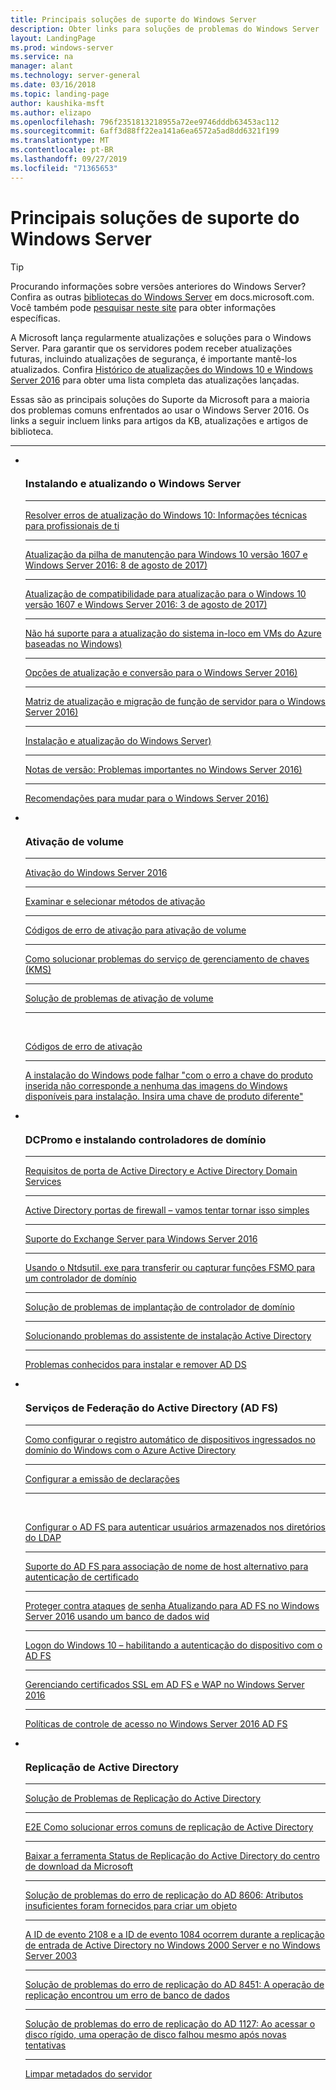 ```yaml
---
title: Principais soluções de suporte do Windows Server
description: Obter links para soluções de problemas do Windows Server
layout: LandingPage
ms.prod: windows-server
ms.service: na
manager: alant
ms.technology: server-general
ms.date: 03/16/2018
ms.topic: landing-page
author: kaushika-msft
ms.author: elizapo
ms.openlocfilehash: 796f2351813218955a72ee9746dddb63453ac112
ms.sourcegitcommit: 6aff3d88ff22ea141a6ea6572a5ad8dd6321f199
ms.translationtype: MT
ms.contentlocale: pt-BR
ms.lasthandoff: 09/27/2019
ms.locfileid: "71365653"
---
```

# <a name="top-support-solutions-for-windows-server"></a>Principais soluções de suporte do Windows Server

>[!TIP]
> Procurando informações sobre versões anteriores do Windows Server? Confira as outras [bibliotecas do Windows Server](/previous-versions/windows/) em docs.microsoft.com. Você também pode [pesquisar neste site](https://docs.microsoft.com/search/index?search=Windows+Server&dataSource=previousVersions) para obter informações específicas.

A Microsoft lança regularmente atualizações e soluções para o Windows Server. Para garantir que os servidores podem receber atualizações futuras, incluindo atualizações de segurança, é importante mantê-los atualizados. Confira [Histórico de atualizações do Windows 10 e Windows Server 2016](https://support.microsoft.com/en-us/help/4000825/windows-10-windows-server-2016-update-history) para obter uma lista completa das atualizações lançadas.

Essas são as principais soluções do Suporte da Microsoft para a maioria dos problemas comuns enfrentados ao usar o Windows Server 2016. Os links a seguir incluem links para artigos da KB, atualizações e artigos de biblioteca.

<HR />

<ul class="cardsF panelContent">
<li>
        <div class="cardSize">
            <div class="cardPadding">
                <div class="card">
                    <div class="cardImageOuter">
                        <div class="cardImage">
                            <img src="../media/i-troubleshoot.svg" alt="" />
                        </div>
                    </div>
                    <div class="cardText">
                        <h3>Instalando e atualizando o Windows Server</h3>
<hr> 
                        <a href="\windows\deployment\upgrade\resolve-windows-10-upgrade-errors">Resolver erros de atualização do Windows 10: Informações técnicas para profissionais de ti</a>
<hr> 
                        <p><a href="https://support.microsoft.com/en-US/help/4035631">Atualização da pilha de manutenção para Windows 10 versão 1607 e Windows Server 2016: 8 de agosto de 2017)</a></p>
<hr> 
                        <p><a href="https://support.microsoft.com/en-US/help/4033524">Atualização de compatibilidade para atualização para o Windows 10 versão 1607 e Windows Server 2016: 3 de agosto de 2017)</a></p>
<hr>
                        <p><a href="https://support.microsoft.com/en-US/help/4014997">Não há suporte para a atualização do sistema in-loco em VMs do Azure baseadas no Windows)</a></p>
<hr>
                        <p><a href="..\get-started\supported-upgrade-paths.md">Opções de atualização e conversão para o Windows Server 2016)</a></p>
<hr>
                       <p><a href="..\get-started\server-role-upgradeability-table.md">Matriz de atualização e migração de função de servidor para o Windows Server 2016)</a></p>
<hr>
                       <p><a href="..\get-started\installation-and-upgrade.md">Instalação e atualização do Windows Server)</a></p>
<hr>
                       <p><a href="..\get-started\windows-server-2016-ga-release-notes.md">Notas de versão: Problemas importantes no Windows Server 2016)</a></p>
<hr>
                       <p><a href="..\get-started\recommendations-moving-to-server2016.md">Recomendações para mudar para o Windows Server 2016)</a></p>
                    </div>
                </div>
            </div>
        </div>
    </li>
<li>
 <div class="cardSize">
            <div class="cardPadding">
                <div class="card">
                    <div class="cardImageOuter">
                        <div class="cardImage">
                            <img src="../media/i-troubleshoot.svg" alt="" />
                        </div>
                    </div>
                    <div class="cardText">
                        <h3>Ativação de volume</h3>
<hr> 
                        <a href="../get-started/server-2016-activation.md">Ativação do Windows Server 2016</a>
<hr>
                        <p><a href="https://technet.microsoft.com/library/jj134256(ws.11).aspx">Examinar e selecionar métodos de ativação</a></p>
<hr>
                        <p><a href="https://technet.microsoft.com/library/dn502528.aspx">Códigos de erro de ativação para ativação de volume</a></p>
<hr>
                        <p><a href="https://technet.microsoft.com/library/ee939272.aspx">Como solucionar problemas do serviço de gerenciamento de chaves (KMS)</a></p>
<hr>
                        <p><a href="https://technet.microsoft.com/library/ff793439.aspx">Solução de problemas de ativação de volume</a></p>
<hr><br/>                        <p><a href="https://technet.microsoft.com/library/ff793399.aspx">Códigos de erro de ativação</a></p>
<hr>
                        <p><a href="https://support.microsoft.com/help/2796988/windows-8-or-windows-server-2012-installation-may-fail-with-error-mess">A instalação do Windows pode falhar &quot;com o erro a chave do produto inserida não corresponde a nenhuma das imagens do Windows disponíveis para instalação. Insira uma chave de produto diferente&quot;</a></p>
                    </div>
                </div>
            </div>
        </div>
    </li>
<li>
 <div class="cardSize">
            <div class="cardPadding">
                <div class="card">
                    <div class="cardImageOuter">
                        <div class="cardImage">
                            <img src="../media/i-troubleshoot.svg" alt="" />
                        </div>
                    </div>
                    <div class="cardText">
                        <h3>DCPromo e instalando controladores de domínio</h3>
<hr> 
                        <a href="https://technet.microsoft.com/library/dd772723(v=ws.10).aspx">Requisitos de porta de Active Directory e Active Directory Domain Services</a>
<hr>
                        <p> <a href="http://blogs.msmvps.com/acefekay/2011/11/01/active-directory-firewall-ports-let-s-try-to-make-this-simple/">Active Directory portas de firewall – vamos tentar tornar isso simples</a></p>
<hr>
                        <p><a href="https://technet.microsoft.com/library/ff728623(v=exchg.150).aspx">Suporte do Exchange Server para Windows Server 2016</a></p>
<hr>
                        <p><a href="https://support.microsoft.com/kb/255504">Usando o Ntdsutil. exe para transferir ou capturar funções FSMO para um controlador de domínio</a></p>
<hr>
                        <p><a href="../identity/ad-ds/deploy/troubleshooting-domain-controller-deployment.md">Solução de problemas de implantação de controlador de domínio</a></p>
<hr>
                        <p><a href="https://msdn.microsoft.com/library/bb727058.aspx">Solucionando problemas do assistente de instalação Active Directory</a></p>
<hr>
                        <p><a href="https://technet.microsoft.com/library/cc754463(v=ws.10).aspx">Problemas conhecidos para instalar e remover AD DS</a></p>
                      </div>
                 </div>
            </div>
        </div>
    </li>
<li>
 <div class="cardSize">
            <div class="cardPadding">
                <div class="card">
                    <div class="cardImageOuter">
                        <div class="cardImage">
                            <img src="../media/i-troubleshoot.svg" alt="" />
                        </div>
                    </div>
                    <div class="cardText">
                        <h3>Serviços de Federação do Active Directory (AD FS)</h3>
<hr> 
                        <a href="/azure/active-directory/active-directory-conditional-access-automatic-device-registration-setup">Como configurar o registro automático de dispositivos ingressados no domínio do Windows com o Azure Active Directory</a>
<hr>
                        <p><a href="/azure/active-directory/device-management-hybrid-azuread-joined-devices-setup#step-2-setup-issuance-of-claims">Configurar a emissão de declarações</a></p>
<hr><br/>                        <p><a href="../identity/ad-fs/operations/configure-ad-fs-to-authenticate-users-stored-in-ldap-directories.md">Configurar o AD FS para autenticar usuários armazenados nos diretórios do LDAP</a></p>
<hr>
                        <p><a href="../identity/ad-fs/operations/ad-fs-support-for-alternate-hostname-binding-for-certificate-authentication.md">Suporte do AD FS para associação de nome de host alternativo para autenticação de certificado</a></p>
<hr>
                        <p><a href="https://blogs.technet.microsoft.com/tspring/2017/01/20/federated-to-microsoft-cloud-and-account-lockouts/">Proteger contra ataques</a>
                        <a href="../identity/ad-fs/deployment/upgrading-to-ad-fs-in-windows-server-2016.md">de senha Atualizando para AD FS no Windows Server 2016 usando um banco de dados wid</a></p>
<hr>
                        <p><a href="../identity/ad-fs/operations/configure-device-based-conditional-access-on-premises.md">Logon do Windows 10 – habilitando a autenticação do dispositivo com o AD FS</a></p>
<hr>
                        <p><a href="../identity/ad-fs/operations/manage-ssl-certificates-ad-fs-wap-2016.md">Gerenciando certificados SSL em AD FS e WAP no Windows Server 2016</a></p>
<hr>
                        <p><a href="../identity/ad-fs/operations/access-control-policies-in-ad-fs.md">Políticas de controle de acesso no Windows Server 2016 AD FS</a></p>
                      </div>
                 </div>
            </div>
        </div>
    </li>
<li>
 <div class="cardSize">
            <div class="cardPadding">
                <div class="card">
                    <div class="cardImageOuter">
                        <div class="cardImage">
                            <img src="../media/i-troubleshoot.svg" alt="" />
                        </div>
                    </div>
                    <div class="cardText">
                        <h3>Replicação de Active Directory</h3>
<hr> 
                         <a href="../identity/ad-ds/manage/troubleshoot/troubleshooting-active-directory-replication-problems.md">Solução de Problemas de Replicação do Active Directory</a>
<hr>
                         <a href="https://www.microsoft.com/en-in/download/details.aspx?id=30005">E2E Como solucionar erros comuns de replicação de Active Directory</a>
<hr>
                         <a href="https://support.microsoft.com/kb/3108513">Baixar a ferramenta Status de Replicação do Active Directory do centro de download da Microsoft</a>
<hr>
                         <a href="https://support.microsoft.com/kb/2028495">Solução de problemas do erro de replicação do AD 8606: Atributos insuficientes foram fornecidos para criar um objeto</a></p>
<hr>
                         <a href="https://support.microsoft.com/kb/837932">A ID de evento 2108 e a ID de evento 1084 ocorrem durante a replicação de entrada de Active Directory no Windows 2000 Server e no Windows Server 2003</a>
<hr>
                         <a href="https://support.microsoft.com/kb/2645996">Solução de problemas do erro de replicação do AD 8451: A operação de replicação encontrou um erro de banco de dados</a>
<hr>
                         <a href="https://support.microsoft.com/kb/2025726">Solução de problemas do erro de replicação do AD 1127: Ao acessar o disco rígido, uma operação de disco falhou mesmo após novas tentativas</a>
<hr>
                         <a href="https://technet.microsoft.com/library/cc816907.aspx">Limpar metadados do servidor</a>
                    </div>
                </div>
            </div>
        </div>
    </li>
</ul>
